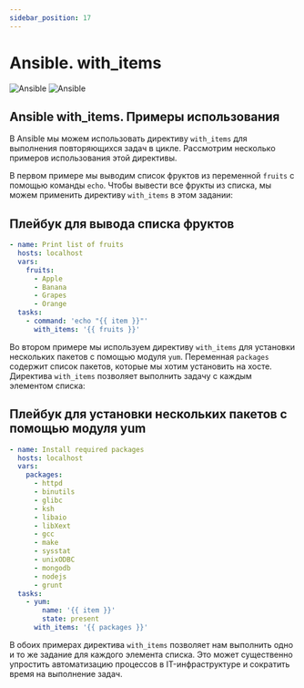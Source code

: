 ```yaml
---
sidebar_position: 17
---
```


# Ansible. with_items

![Ansible](https://img.shields.io/badge/ansible-%231A1918.svg?style=for-the-badge&logo=ansible&color=red&logoColor=white#gh-light-mode-only)
![Ansible](https://img.shields.io/badge/ansible-%231A1918.svg?style=for-the-badge&logo=ansible&color=red&logoColor=white#gh-dark-mode-only)

## Ansible with_items. Примеры использования

В Ansible мы можем использовать директиву `with_items` для выполнения повторяющихся задач в цикле. Рассмотрим несколько примеров использования этой директивы.

В первом примере мы выводим список фруктов из переменной `fruits` с помощью команды `echo`. Чтобы вывести все фрукты из списка, мы можем применить директиву `with_items` в этом задании:


## Плейбук для вывода списка фруктов
```yaml
- name: Print list of fruits
  hosts: localhost
  vars:
    fruits:
      - Apple
      - Banana
      - Grapes
      - Orange
  tasks:
    - command: 'echo "{{ item }}"'
      with_items: '{{ fruits }}'
```

Во втором примере мы используем директиву `with_items` для установки нескольких пакетов с помощью модуля `yum`. Переменная `packages` содержит список пакетов, которые мы хотим установить на хосте. Директива `with_items` позволяет выполнить задачу с каждым элементом списка:


## Плейбук для установки нескольких пакетов с помощью модуля yum
```yaml
- name: Install required packages
  hosts: localhost
  vars:
    packages:
      - httpd
      - binutils
      - glibc
      - ksh
      - libaio
      - libXext
      - gcc
      - make
      - sysstat
      - unixODBC
      - mongodb
      - nodejs
      - grunt
  tasks:
    - yum:
        name: '{{ item }}'
        state: present
      with_items: '{{ packages }}'
```

В обоих примерах директива `with_items` позволяет нам выполнить одно и то же задание для каждого элемента списка. Это может существенно упростить автоматизацию процессов в IT-инфраструктуре и сократить время на выполнение задач.